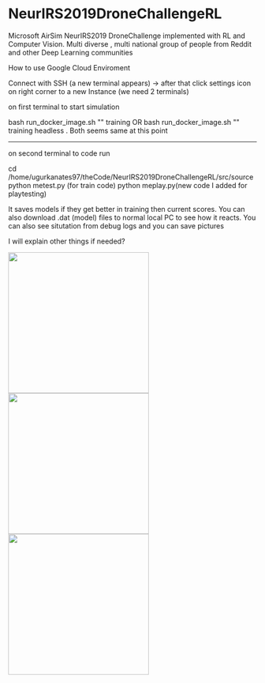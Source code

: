 # NeurIRS2019DroneChallengeRL
Microsoft AirSim NeurIRS2019 DroneChallenge implemented with RL and Computer Vision. Multi diverse , multi national group of people from Reddit and other Deep Learning communities 


How to use Google Cloud Enviroment

Connect with SSH  (a new terminal appears) 
-> after that click settings icon on right corner to a new Instance
(we need 2 terminals)

on first terminal to start simulation

bash run_docker_image.sh "" training    OR  bash run_docker_image.sh "" training headless . Both seems same at this point


-----

on second terminal to code run


cd /home/ugurkanates97/theCode/NeurIRS2019DroneChallengeRL/src/source
python metest.py (for train code)
python meplay.py(new code I added for playtesting) 

It saves models if they get better in training then current scores. You can also download .dat (model) files to normal local PC to see how it reacts. You can also see situtation from debug logs and you can save pictures

I will explain other things if needed?

<img src="https://github.com/madratman/airsim_neurips_gifs/blob/master/imgs/neurips_b99_3_drones.gif?raw=true" width="285"> <img src="https://github.com/madratman/airsim_neurips_gifs/blob/master/imgs/neurips_soccer_field_8_drones.gif?raw=true" width="285"> <img src="https://github.com/madratman/airsim_neurips_gifs/blob/master/imgs/neurips_zhangjiajie_4_drones.gif?raw=true" width="285">
